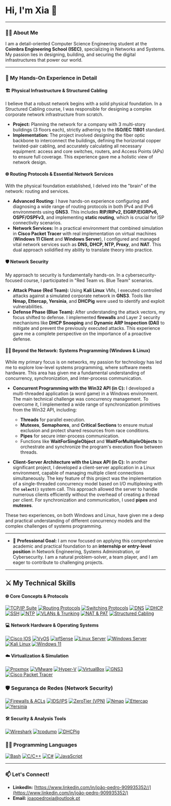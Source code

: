# Hi, I'm Xia 👋
---

### 👨‍💻 About Me

I am a detail-oriented Computer Science Engineering student at the **Coimbra Engineering School (ISEC)**, specializing in Networks and Systems. My passion lies in designing, building, and securing the digital infrastructures that power our world.

---

### 🔧 My Hands-On Experience in Detail

#### 🏗️ Physical Infrastructure & Structured Cabling
I believe that a robust network begins with a solid physical foundation. In a Structured Cabling course, I was responsible for designing a complex corporate network infrastructure from scratch.
* **Project:** Planning the network for a company with 3 multi-story buildings (3 floors each), strictly adhering to the **ISO/IEC 11801** standard.
* **Implementation:** The project involved designing the fiber optic backbone to interconnect the buildings, defining the horizontal copper twisted-pair cabling, and accurately calculating all necessary equipment: access and core switches, routers, and Access Points (APs) to ensure full coverage. This experience gave me a holistic view of network design.

#### 🌐 Routing Protocols & Essential Network Services
With the physical foundation established, I delved into the "brain" of the network: routing and services.
* **Advanced Routing:** I have hands-on experience configuring and diagnosing a wide range of routing protocols in both IPv4 and IPv6 environments using **GNS3**. This includes **RIP/RIPv2, EIGRP/EIGRPv6, OSPF/OSPFv3**, and implementing **static routing**, which is crucial for ISP connectivity scenarios.
* **Network Services:** In a practical environment that combined simulation in **Cisco Packet Tracer** with real implementation on virtual machines (**Windows 11 Client** and **Windows Server**), I configured and managed vital network services such as **DNS, DHCP, NTP, Proxy**, and **NAT**. This dual approach solidified my ability to translate theory into practice.

#### 🛡️ Network Security
My approach to security is fundamentally hands-on. In a cybersecurity-focused course, I participated in "Red Team vs. Blue Team" scenarios.
* **Attack Phase (Red Team):** Using **Kali Linux** VMs, I executed controlled attacks against a simulated corporate network in **GNS3**. Tools like **Nmap, Ettercap, Yersinia**, and **DHCPig** were used to identify and exploit vulnerabilities.
* **Defense Phase (Blue Team):** After understanding the attack vectors, my focus shifted to defense. I implemented **firewalls** and Layer 2 security mechanisms like **DHCP Snooping** and **Dynamic ARP Inspection (DAI)** to mitigate and prevent the previously executed attacks. This experience gave me a complete perspective on the importance of a proactive defense.

#### 👨‍💻 Beyond the Network: Systems Programming (Windows & Linux)
While my primary focus is on networks, my passion for technology has led me to explore low-level systems programming, where software meets hardware. This area has given me a fundamental understanding of concurrency, synchronization, and inter-process communication.

* **Concurrent Programming with the Win32 API (in C):** I developed a multi-threaded application (a word game) in a Windows environment. The main technical challenge was concurrency management. To overcome it, I implemented a wide range of synchronization primitives from the Win32 API, including:
    * **Threads** for parallel execution.
    * **Mutexes**, **Semaphores**, and **Critical Sections** to ensure mutual exclusion and protect shared resources from race conditions.
    * **Pipes** for secure inter-process communication.
    * Functions like **WaitForSingleObject** and **WaitForMultipleObjects** to orchestrate and synchronize the program's execution flow between threads.

* **Client-Server Architecture with the Linux API (in C):** In another significant project, I developed a client-server application in a Linux environment, capable of managing multiple client connections simultaneously. The key feature of this project was the implementation of a single-threaded concurrency model based on I/O multiplexing with the **`select()`** system call. This approach allowed the server to handle numerous clients efficiently without the overhead of creating a thread per client. For synchronization and communication, I used **pipes** and **mutexes**.

These two experiences, on both Windows and Linux, have given me a deep and practical understanding of different concurrency models and the complex challenges of systems programming.

---

* 🚀 **Professional Goal:** I am now focused on applying this comprehensive academic and practical foundation to an **internship or entry-level position** in Network Engineering, Systems Administration, or Cybersecurity. I am a natural problem-solver, a team player, and I am eager to contribute to challenging projects.

---
## ⚔️ My Technical Skills

#### 🌐 Core Concepts & Protocols
[![TCP/IP Suite](https://img.shields.io/badge/TCP/IP_Suite-0078D4?style=for-the-badge&logo=docsdotrs&logoColor=white)](https://pt.wikipedia.org/wiki/Arquitetura_TCP/IP)
[![Routing Protocols](https://img.shields.io/badge/Routing_Protocols-8A2BE2?style=for-the-badge&logo=cisco&logoColor=white)](https://www.cisco.com/c/en/us/support/docs/ip/enhanced-interior-gateway-routing-protocol-eigrp/8651-21.html)
[![Switching Protocols](https://img.shields.io/badge/Switching_Protocols-3A404D?style=for-the-badge&logo=cisco&logoColor=white)](https://www.ciscopress.com/articles/article.asp?p=2832407&seqNum=3)
[![DNS](https://img.shields.io/badge/DNS-F8931F?style=for-the-badge&logo=cloudflare&logoColor=white)](https://www.cloudflare.com/learning/dns/what-is-dns/)
[![DHCP](https://img.shields.io/badge/DHCP-005073?style=for-the-badge&logo=serverfault&logoColor=white)](https://www.infoblox.com/glossary/dhcp-what-is-dhcp/)
[![SSH](https://img.shields.io/badge/SSH-2E3440?style=for-the-badge&logo=gnu-bash&logoColor=white)](https://www.ssh.com/academy/ssh)
[![NTP](https://img.shields.io/badge/NTP-663399?style=for-the-badge&logo=chrony&logoColor=white)](https://www.ntp.org/)
[![VLANs & Trunking](https://img.shields.io/badge/VLANs_&_Trunking-00979D?style=for-the-badge&logo=ieee&logoColor=white)](https://www.juniper.net/documentation/en_US/junos/topics/concept/vlans-ex-series-understanding.html)
[![NAT & PAT](https://img.shields.io/badge/NAT_&_PAT-FF6A00?style=for-the-badge&logo=fortinet&logoColor=white)](https://www.geeksforgeeks.org/network-address-translation-nat/)
[![Structured Cabling](https://img.shields.io/badge/Cablagem_Estruturada-C4C4C4?style=for-the-badge&logo=ieee&logoColor=black)](https://www.iso.org/standard/66182.html)

#### 💻 Network Hardware & Operating Systems
[![Cisco IOS](https://img.shields.io/badge/Cisco_IOS-005073?style=for-the-badge&logo=cisco&logoColor=white)](https://www.cisco.com/c/en/us/products/ios-nx-os-software/ios-software/index.html)
[![VyOS](https://img.shields.io/badge/VyOS-544F74?style=for-the-badge&logo=vyos&logoColor=white)](https://vyos.io/)
[![pfSense](https://img.shields.io/badge/pfSense-B80000?style=for-the-badge&logo=pfsense&logoColor=white)](https://www.pfsense.org/)
[![Linux Server](https://img.shields.io/badge/Linux_Server-FCC624?style=for-the-badge&logo=linux&logoColor=black)](https://www.linux.org/)
[![Windows Server](https://img.shields.io/badge/Windows_Server-0078D6?style=for-the-badge&logo=windows-server&logoColor=white)](https://www.microsoft.com/en-us/windows-server)
[![Kali Linux](https://img.shields.io/badge/Kali_Linux-557C94?style=for-the-badge&logo=kali-linux&logoColor=white)](https://www.kali.org/)
[![Windows 11](https://img.shields.io/badge/Windows_11-0078D4?style=for-the-badge&logo=windows-11&logoColor=white)](https://www.microsoft.com/windows/windows-11)

#### ☁️ Virtualization & Simulation
[![Proxmox](https://img.shields.io/badge/Proxmox-E67300?style=for-the-badge&logo=proxmox&logoColor=white)](https://www.proxmox.com/en/)
[![VMware](https://img.shields.io/badge/VMware-607078?style=for-the-badge&logo=vmware&logoColor=white)](https://www.vmware.com/)
[![Hyper-V](https://img.shields.io/badge/Hyper--V-0078D6?style=for-the-badge&logo=microsoft&logoColor=white)](https://learn.microsoft.com/en-us/virtualization/hyper-v-on-windows/about/)
[![VirtualBox](https://img.shields.io/badge/VirtualBox-2171A9?style=for-the-badge&logo=virtualbox&logoColor=white)](https://www.virtualbox.org/)
[![GNS3](https://img.shields.io/badge/GNS3-1F648A?style=for-the-badge&logo=gns3&logoColor=white)](https://www.gns3.com/)
[![Cisco Packet Tracer](https://img.shields.io/badge/Packet_Tracer-005073?style=for-the-badge&logo=cisco&logoColor=white)](https://www.netacad.com/courses/packet-tracer)

### 🛡️ Segurança de Redes (Network Security)
[![Firewalls & ACLs](https://img.shields.io/badge/Firewalls_&_ACLs-D22B2B?style=for-the-badge&logo=paloaltosoftware&logoColor=white)](https://www.cisco.com/c/en/us/td/docs/ios-xml/ios/sec_data_acl/configuration/15-mt/sec-data-acl-15-mt-book.html)
[![IDS/IPS](https://img.shields.io/badge/IDS/IPS-4A90E2?style=for-the-badge&logo=snort&logoColor=white)](https://www.snort.org/)
[![ZeroTier (VPN)](https://img.shields.io/badge/ZeroTier_VPN-FF9900?style=for-the-badge&logo=zerotier&logoColor=black)](https://www.zerotier.com/)
[![Nmap](https://img.shields.io/badge/Nmap-085394?style=for-the-badge&logo=nmap&logoColor=white)](https://nmap.org/)
[![Ettercap](https://img.shields.io/badge/Ettercap-E0E0E0?style=for-the-badge&logo=kalilinux&logoColor=black)](https://www.ettercap-project.org/)
[![Yersinia](https://img.shields.io/badge/Yersinia-000000?style=for-the-badge&logo=kalilinux&logoColor=white)](https://tools.kali.org/information-gathering/yersinia)

#### 🛠️ Security & Analysis Tools
[![Wireshark](https://img.shields.io/badge/Wireshark-1679A7?style=for-the-badge&logo=wireshark&logoColor=white)](https://www.wireshark.org/)
[![tcpdump](https://img.shields.io/badge/tcpdump-D1E0E0?style=for-the-badge&logo=linux&logoColor=black)](https://www.tcpdump.org/)
[![DHCPig](https://img.shields.io/badge/DHCPig-E84D1F?style=for-the-badge&logo=python&logoColor=white)](https://github.com/kamorin/DHCPig)

### 👨‍💻 Programming Languages
[![Bash](https://img.shields.io/badge/Bash-4EAA25?style=for-the-badge&logo=gnu-bash&logoColor=white)](https://www.gnu.org/software/bash/)
[![C/C++](https://img.shields.io/badge/C_&_C++-00599C?style=for-the-badge&logo=cplusplus&logoColor=white)](https://isocpp.org/)
[![C#](https://img.shields.io/badge/C%23-239120?style=for-the-badge&logo=c-sharp&logoColor=white)](https://docs.microsoft.com/en-us/dotnet/csharp/)
[![JavaScript](https://img.shields.io/badge/JavaScript-F7DF1E?style=for-the-badge&logo=javascript&logoColor=black)](https://developer.mozilla.org/en-US/docs/Web/JavaScript)

---

### 📫 Let's Connect!

*   **LinkedIn:** [https://www.linkedin.com/in/joão-pedro-909935352//](https://www.linkedin.com/in/joão-pedro-909935352/)
*   **Email:** [joaopedroxia@outlook.pt](mailto:joaopedroxia@outlook.pt)
